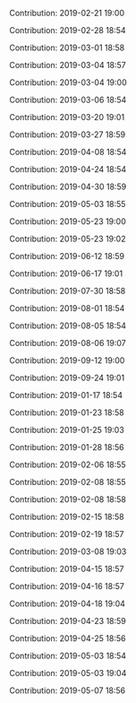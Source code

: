 Contribution: 2019-02-21 19:00

Contribution: 2019-02-28 18:54

Contribution: 2019-03-01 18:58

Contribution: 2019-03-04 18:57

Contribution: 2019-03-04 19:00

Contribution: 2019-03-06 18:54

Contribution: 2019-03-20 19:01

Contribution: 2019-03-27 18:59

Contribution: 2019-04-08 18:54

Contribution: 2019-04-24 18:54

Contribution: 2019-04-30 18:59

Contribution: 2019-05-03 18:55

Contribution: 2019-05-23 19:00

Contribution: 2019-05-23 19:02

Contribution: 2019-06-12 18:59

Contribution: 2019-06-17 19:01

Contribution: 2019-07-30 18:58

Contribution: 2019-08-01 18:54

Contribution: 2019-08-05 18:54

Contribution: 2019-08-06 19:07

Contribution: 2019-09-12 19:00

Contribution: 2019-09-24 19:01

Contribution: 2019-01-17 18:54

Contribution: 2019-01-23 18:58

Contribution: 2019-01-25 19:03

Contribution: 2019-01-28 18:56

Contribution: 2019-02-06 18:55

Contribution: 2019-02-08 18:55

Contribution: 2019-02-08 18:58

Contribution: 2019-02-15 18:58

Contribution: 2019-02-19 18:57

Contribution: 2019-03-08 19:03

Contribution: 2019-04-15 18:57

Contribution: 2019-04-16 18:57

Contribution: 2019-04-18 19:04

Contribution: 2019-04-23 18:59

Contribution: 2019-04-25 18:56

Contribution: 2019-05-03 18:54

Contribution: 2019-05-03 19:04

Contribution: 2019-05-07 18:56

